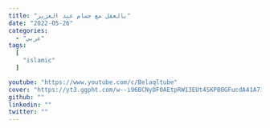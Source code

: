 ```yaml
---
title: "بالعقل مع حسام عبد العزيز"
date: "2022-05-26"
categories:
  - "عربي"
tags:
  [
    "islamic"
  ]

youtube: "https://www.youtube.com/c/Belaqltube"
cover: "https://yt3.ggpht.com/w--i96BCNyDF0AEtpRW13EUt4SKPB0GFucdA41A7iD86byMAifeCLsUUheco4IM-Kydmb8M=s48-c-k-c0x00ffffff-no-rj"
github: ""
linkedin: ""
twitter: ""
---
```




